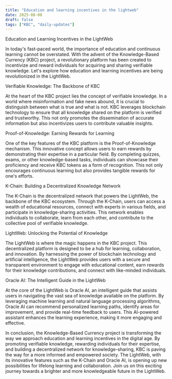 ```yaml
---
title: "Education and learning incentives in the lightweb"
date: 2025-08-08
draft: false
tags: ["KBC", "daily-updates"]
---
```


Education and Learning Incentives in the LightWeb

In today's fast-paced world, the importance of education and continuous learning cannot be overstated. With the advent of the Knowledge-Based Currency (KBC) project, a revolutionary platform has been created to incentivize and reward individuals for acquiring and sharing verifiable knowledge. Let's explore how education and learning incentives are being revolutionized in the LightWeb.

Verifiable Knowledge: The Backbone of KBC

At the heart of the KBC project lies the concept of verifiable knowledge. In a world where misinformation and fake news abound, it is crucial to distinguish between what is true and what is not. KBC leverages blockchain technology to ensure that all knowledge shared on the platform is verified and trustworthy. This not only promotes the dissemination of accurate information but also incentivizes users to contribute valuable insights.

Proof-of-Knowledge: Earning Rewards for Learning

One of the key features of the KBC platform is the Proof-of-Knowledge mechanism. This innovative concept allows users to earn rewards by demonstrating their expertise in a particular field. By completing quizzes, exams, or other knowledge-based tasks, individuals can showcase their proficiency and receive KBC tokens as a form of recognition. This not only encourages continuous learning but also provides tangible rewards for one's efforts.

K-Chain: Building a Decentralized Knowledge Network

The K-Chain is the decentralized network that powers the LightWeb, the backbone of the KBC ecosystem. Through the K-Chain, users can access a wealth of educational resources, connect with experts in various fields, and participate in knowledge-sharing activities. This network enables individuals to collaborate, learn from each other, and contribute to the collective pool of verifiable knowledge.

LightWeb: Unlocking the Potential of Knowledge

The LightWeb is where the magic happens in the KBC project. This decentralized platform is designed to be a hub for learning, collaboration, and innovation. By harnessing the power of blockchain technology and artificial intelligence, the LightWeb provides users with a secure and transparent environment to engage with educational content, earn rewards for their knowledge contributions, and connect with like-minded individuals.

Oracle AI: The Intelligent Guide in the LightWeb

At the core of the LightWeb is Oracle AI, an intelligent guide that assists users in navigating the vast sea of knowledge available on the platform. By leveraging machine learning and natural language processing algorithms, Oracle AI can recommend personalized learning paths, identify areas for improvement, and provide real-time feedback to users. This AI-powered assistant enhances the learning experience, making it more engaging and effective.

In conclusion, the Knowledge-Based Currency project is transforming the way we approach education and learning incentives in the digital age. By promoting verifiable knowledge, rewarding individuals for their expertise, and building a decentralized network for knowledge-sharing, KBC is paving the way for a more informed and empowered society. The LightWeb, with its innovative features such as the K-Chain and Oracle AI, is opening up new possibilities for lifelong learning and collaboration. Join us on this exciting journey towards a brighter and more knowledgeable future in the LightWeb.
